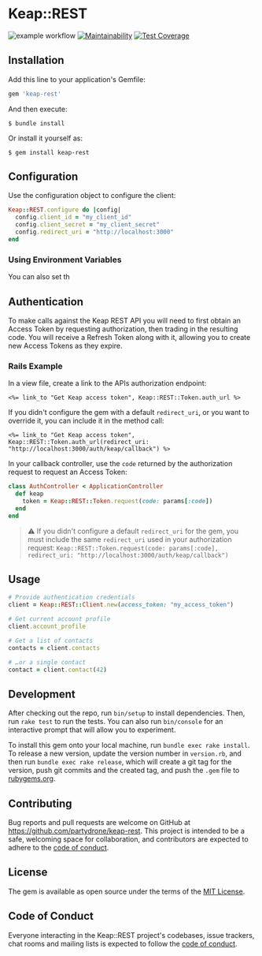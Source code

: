 # Keap::REST

![example workflow](https://github.com/partydrone/keap-rest/actions/workflows/ci.yml/badge.svg) [![Maintainability](https://api.codeclimate.com/v1/badges/56adf33da4a7588ea186/maintainability)](https://codeclimate.com/github/partydrone/keap-rest/maintainability) [![Test Coverage](https://api.codeclimate.com/v1/badges/56adf33da4a7588ea186/test_coverage)](https://codeclimate.com/github/partydrone/keap-rest/test_coverage)

## Installation

Add this line to your application's Gemfile:

```ruby
gem 'keap-rest'
```

And then execute:

    $ bundle install

Or install it yourself as:

    $ gem install keap-rest

## Configuration

Use the configuration object to configure the client:

```ruby
Keap::REST.configure do |config|
  config.client_id = "my_client_id"
  config.client_secret = "my_client_secret"
  config.redirect_uri = "http://localhost:3000"
end
```

### Using Environment Variables

You can also set th

## Authentication

To make calls against the Keap REST API you will need to first obtain an Access
Token by requesting authorization, then trading in the resulting code. You will
receive a Refresh Token along with it, allowing you to create new Access Tokens
as they expire.

### Rails Example

In a view file, create a link to the APIs authorization endpoint:

```erb
<%= link_to "Get Keap access token", Keap::REST::Token.auth_url %>
```

If you didn't configure the gem with a default `redirect_uri`, or you want to
override it, you can include it in the method call:

```erb
<%= link_to "Get Keap access token", Keap::REST::Token.auth_url(redirect_uri: "http://localhost:3000/auth/keap/callback") %>
```

In your callback controller, use the `code` returned by the authorization
request to request an Access Token:

```ruby
class AuthController < ApplicationController
  def keap
    token = Keap::REST::Token.request(code: params[:code])
  end
end
```

> :warning: If you didn't configure a default `redirect_uri` for the gem, you
> must include the same `redirect_uri` used in your authorization request:
> `Keap::REST::Token.request(code: params[:code], redirect_uri: "http://localhost:3000/auth/keap/callback")`

## Usage

```ruby
# Provide authentication credentials
client = Keap::REST::Client.new(access_token: "my_access_token")

# Get current account profile
client.account_profile

# Get a list of contacts
contacts = client.contacts

# …or a single contact
contact = client.contact(42)
```

## Development

After checking out the repo, run `bin/setup` to install dependencies. Then, run `rake test` to run the tests. You can also run `bin/console` for an interactive prompt that will allow you to experiment.

To install this gem onto your local machine, run `bundle exec rake install`. To release a new version, update the version number in `version.rb`, and then run `bundle exec rake release`, which will create a git tag for the version, push git commits and the created tag, and push the `.gem` file to [rubygems.org](https://rubygems.org).

## Contributing

Bug reports and pull requests are welcome on GitHub at https://github.com/partydrone/keap-rest. This project is intended to be a safe, welcoming space for collaboration, and contributors are expected to adhere to the [code of conduct](https://github.com/partydrone/keap-rest/blob/main/CODE_OF_CONDUCT.md).

## License

The gem is available as open source under the terms of the [MIT License](https://opensource.org/licenses/MIT).

## Code of Conduct

Everyone interacting in the Keap::REST project's codebases, issue trackers, chat rooms and mailing lists is expected to follow the [code of conduct](https://github.com/partydrone/keap-rest/blob/main/CODE_OF_CONDUCT.md).
